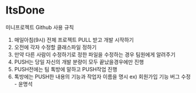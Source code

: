 # ItsDone
미니프로젝트 Github 사용 규칙

1. 매일아침(9시) 전체 프로젝트 PULL 받고 개발 시작하기
2. 오전에 각자 수정할 클래스파일 정하기
3. 만약 다른 사람이 수정하기로 정한 파일을 수정하는 경우 팀원에게 알려주기
4. PUSH는 당일 자신의 개발 분량이 모두 끝났을경우에만 진행
5. PUSH전에는 팀 톡방에 말하고 PUSH작업 진행
6. 톡방에는 PUSH한 내용의 기능과 작업자 이름을 명시 ex) 회원가입 기능 버그 수정 - 윤명석
